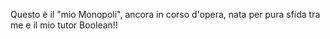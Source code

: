 Questo è il "mio Monopoli", ancora in corso d'opera, nata per pura sfida tra me e il mio tutor Boolean!!
